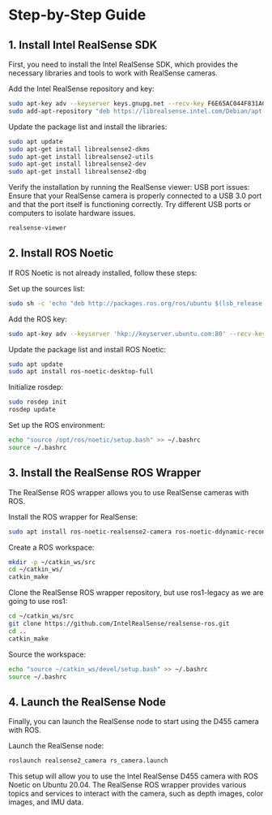 # Step-by-Step Guide

## 1. Install Intel RealSense SDK
First, you need to install the Intel RealSense SDK, which provides the necessary libraries and tools to work with RealSense cameras.

Add the Intel RealSense repository and key:
```bash
sudo apt-key adv --keyserver keys.gnupg.net --recv-key F6E65AC044F831AC80A06380C8B3A55A6F3EFCDE
sudo add-apt-repository "deb https://librealsense.intel.com/Debian/apt-repo focal main" -u
```

Update the package list and install the libraries:
```bash
sudo apt update
sudo apt-get install librealsense2-dkms
sudo apt-get install librealsense2-utils
sudo apt-get install librealsense2-dev
sudo apt-get install librealsense2-dbg
```

Verify the installation by running the RealSense viewer:
USB port issues: Ensure that your RealSense camera is properly connected to a USB 3.0 port and that the port itself is functioning correctly. Try different USB ports or computers to isolate hardware issues.
```bash
realsense-viewer
```

## 2. Install ROS Noetic
If ROS Noetic is not already installed, follow these steps:

Set up the sources list:
```bash
sudo sh -c 'echo "deb http://packages.ros.org/ros/ubuntu $(lsb_release -sc) main" > /etc/apt/sources.list.d/ros-latest.list'
```

Add the ROS key:
```bash
sudo apt-key adv --keyserver 'hkp://keyserver.ubuntu.com:80' --recv-key C1CF6E31E6BADE8868B172B4F42ED6FBAB17C654
```

Update the package list and install ROS Noetic:
```bash
sudo apt update
sudo apt install ros-noetic-desktop-full
```

Initialize rosdep:
```bash
sudo rosdep init
rosdep update
```

Set up the ROS environment:
```bash
echo "source /opt/ros/noetic/setup.bash" >> ~/.bashrc
source ~/.bashrc
```

## 3. Install the RealSense ROS Wrapper
The RealSense ROS wrapper allows you to use RealSense cameras with ROS.

Install the ROS wrapper for RealSense:
```bash
sudo apt install ros-noetic-realsense2-camera ros-noetic-ddynamic-reconfigure ros-noetic-realsense2-camera ros-noetic-realsense2-description
```

Create a ROS workspace:
```bash
mkdir -p ~/catkin_ws/src
cd ~/catkin_ws/
catkin_make
```

Clone the RealSense ROS wrapper repository, but use ros1-legacy as we are going to use ros1:
```bash
cd ~/catkin_ws/src
git clone https://github.com/IntelRealSense/realsense-ros.git
cd ..
catkin_make
```

Source the workspace:
```bash
echo "source ~/catkin_ws/devel/setup.bash" >> ~/.bashrc
source ~/.bashrc
```

## 4. Launch the RealSense Node
Finally, you can launch the RealSense node to start using the D455 camera with ROS.

Launch the RealSense node:
```bash
roslaunch realsense2_camera rs_camera.launch
```

This setup will allow you to use the Intel RealSense D455 camera with ROS Noetic on Ubuntu 20.04. The RealSense ROS wrapper provides various topics and services to interact with the camera, such as depth images, color images, and IMU data.
